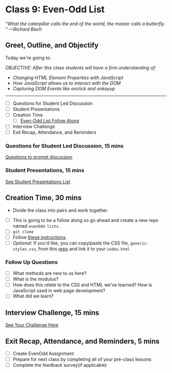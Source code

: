 # Class 9: Even-Odd List

<!-- ! HIDE FROM STUDENT; INSTRUCTOR ONLY CONTENT -->
<!-- ## Instructor Only Content - HIDE FROM STUDENTS -->

<!-- ! END INSTRUCTOR ONLY CONTENT -->

*“What the caterpillar calls the end of the world, the master calls a butterfly. “ —Richard Bach*

## Greet, Outline, and Objectify

<!-- SMART: Specific, Measurable, Attainable, Relevant, and Timely. -->
<!-- https://examples.yourdictionary.com/well-written-examples-of-learning-objectives.html -->

Today we're going to:
  
*OBJECTIVE: After this class students will have a firm understanding of:*

* *Changing HTML Element Properties with JavaScript*
* *How JavaScript allows us to interact with the DOM*
* *Capturing DOM Events like onclick and onkeyup*

*****

- [ ] Questions for Student Led Discussion
- [ ] Student Presentations
- [ ] Creation Time
    * [ ] [Even-Odd List Follow Along](./../additionalResources/bonusMaterial/evenOddFollowAlong.md)
- [ ] Interview Challenge
- [ ] Exit Recap, Attendance, and Reminders

### Questions for Student Led Discussion, 15 mins
<!-- This section should be structured with the 5E model: https://lesley.edu/article/empowering-students-the-5e-model-explained -->

[Questions to prompt discussion](./../additionalResources/questionsForDiscussion/qfd-class-9.md)

### Student Presentations, 15 mins

[See Student Presentations List](./../additionalResources/studentPresentations.md)

## Creation Time, 30 mins

- Divide the class into pairs and work together.
- [ ] This is going to be a follow along so go ahead and create a new repo named `evenOdd-lists`.
- [ ] `git clone`
- [ ] Follow [these instructions](./../additionalResources/bonusMaterial/evenOddFollowAlong.md).
- [ ] *Optional*: If you'd like, you can copy/paste the CSS file, `generic-styles.css`, from this [repo](https://github.com/AustinCodingAcademy/101-important-to-do-list) and link it to your `index.html`

### Follow Up Questions

- [ ] What methods are new to us here?
- [ ] What is the modulus?
- [ ] How does this relate to the CSS and HTML we've learned? How is JavaScript used in web page development?
- [ ] What did we learn?

## Interview Challenge, 15 mins
<!-- The last two E happen here: elaborate and evaluate  -->
<!-- this sections should have a challenge that can be solved with the skills they've learned since their last class. -->
<!-- ! HIDDEN CONTENT: INSTRUCTOR ONLY -->
[See Your Challenge Here](./../additionalResources/interviewChallenges.md)
<!-- ! END HIDDEN CONTENT: INSTRUCTOR ONLY -->

## Exit Recap, Attendance, and Reminders, 5 mins

- [ ] Create EvenOdd Assignment
- [ ] Prepare for next class by completing all of your pre-class lessons
- [ ] Complete the feedback survey(if applicable)

<!-- <iframe id="openedx-zollege" src="https://openedx.zollege.com/feedback" style="width: 100%; height: 500px; border: 0">Browser not compatible.</iframe>
<script src="https://openedx.zollege.com/assets/index.js" type="application/javascript"></script> -->

<!-- TODO Create 3 question exit questions -->

<!-- TODO INSERT Student Feedback From -->

<!-- TODO INSERT *HIDDEN* Instructor Feedback Form -->
